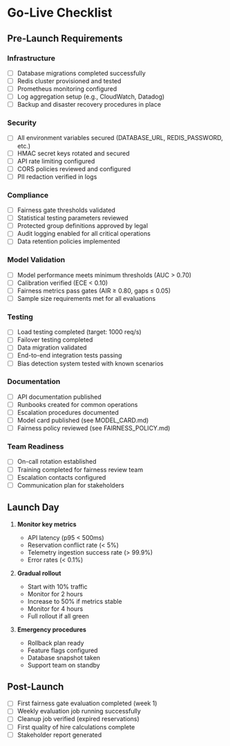 # Go-Live Checklist

## Pre-Launch Requirements

### Infrastructure
- [ ] Database migrations completed successfully
- [ ] Redis cluster provisioned and tested
- [ ] Prometheus monitoring configured
- [ ] Log aggregation setup (e.g., CloudWatch, Datadog)
- [ ] Backup and disaster recovery procedures in place

### Security
- [ ] All environment variables secured (DATABASE_URL, REDIS_PASSWORD, etc.)
- [ ] HMAC secret keys rotated and secured
- [ ] API rate limiting configured
- [ ] CORS policies reviewed and configured
- [ ] PII redaction verified in logs

### Compliance
- [ ] Fairness gate thresholds validated
- [ ] Statistical testing parameters reviewed
- [ ] Protected group definitions approved by legal
- [ ] Audit logging enabled for all critical operations
- [ ] Data retention policies implemented

### Model Validation
- [ ] Model performance meets minimum thresholds (AUC > 0.70)
- [ ] Calibration verified (ECE < 0.10)
- [ ] Fairness metrics pass gates (AIR ≥ 0.80, gaps ≤ 0.05)
- [ ] Sample size requirements met for all evaluations

### Testing
- [ ] Load testing completed (target: 1000 req/s)
- [ ] Failover testing completed
- [ ] Data migration validated
- [ ] End-to-end integration tests passing
- [ ] Bias detection system tested with known scenarios

### Documentation
- [ ] API documentation published
- [ ] Runbooks created for common operations
- [ ] Escalation procedures documented
- [ ] Model card published (see MODEL_CARD.md)
- [ ] Fairness policy reviewed (see FAIRNESS_POLICY.md)

### Team Readiness
- [ ] On-call rotation established
- [ ] Training completed for fairness review team
- [ ] Escalation contacts configured
- [ ] Communication plan for stakeholders

## Launch Day

1. **Monitor key metrics**
   - API latency (p95 < 500ms)
   - Reservation conflict rate (< 5%)
   - Telemetry ingestion success rate (> 99.9%)
   - Error rates (< 0.1%)

2. **Gradual rollout**
   - Start with 10% traffic
   - Monitor for 2 hours
   - Increase to 50% if metrics stable
   - Monitor for 4 hours
   - Full rollout if all green

3. **Emergency procedures**
   - Rollback plan ready
   - Feature flags configured
   - Database snapshot taken
   - Support team on standby

## Post-Launch

- [ ] First fairness gate evaluation completed (week 1)
- [ ] Weekly evaluation job running successfully
- [ ] Cleanup job verified (expired reservations)
- [ ] First quality of hire calculations complete
- [ ] Stakeholder report generated
